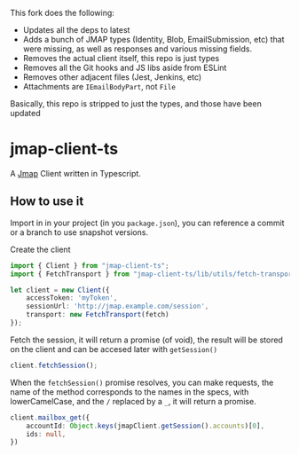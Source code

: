 This fork does the following:

- Updates all the deps to latest
- Adds a bunch of JMAP types (Identity, Blob, EmailSubmission, etc) that were missing, as well as responses and various missing fields.
- Removes the actual client itself, this repo is just types
- Removes all the Git hooks and JS libs aside from ESLint
- Removes other adjacent files (Jest, Jenkins, etc)
- Attachments are `IEmailBodyPart`, not `File`

Basically, this repo is stripped to just the types, and those have been updated

# jmap-client-ts

A [Jmap](https://jmap.io/spec.html) Client written in Typescript.

## How to use it

Import in in your project (in you `package.json`), you can reference a commit or a branch to use snapshot versions.

Create the client
```typescript
import { Client } from "jmap-client-ts";
import { FetchTransport } from "jmap-client-ts/lib/utils/fetch-transport";

let client = new Client({
    accessToken: 'myToken',
    sessionUrl: 'http://jmap.example.com/session',
    transport: new FetchTransport(fetch)
});
```

Fetch the session, it will return a promise (of void), the result will be stored on the client and can be accesed later with `getSession()`
```typescript
client.fetchSession();
```

When the `fetchSession()` promise resolves, you can make requests, the name of the method corresponds to the names in the specs, with lowerCamelCase, and the `/` replaced by a `_`, it will return a promise.
```typescript
client.mailbox_get({
    accountId: Object.keys(jmapClient.getSession().accounts)[0],
    ids: null,
})
```
